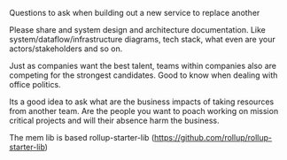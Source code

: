 Questions to ask when building out a new service to replace another


Please share and system design and architecture documentation. Like system/dataflow/infrastructure diagrams, tech stack, what even are your actors/stakeholders and so on.


Just as companies want the best talent, teams within companies also are competing for the strongest candidates. Good to know when dealing with office politics.

Its a good idea to ask what are the business impacts of taking resources from another team. Are the people you want to poach working on mission critical projects and will their absence harm the business.

The mem lib is based rollup-starter-lib (https://github.com/rollup/rollup-starter-lib)
